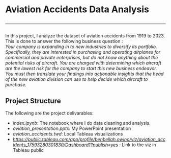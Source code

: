 # Aviation Accidents Data Analysis<hr>
In this project, I analyze the dataset of aviation accidents from 1919 to 2023. This is done to answer the following business question : <br>
*Your company is expanding in to new industries to diversify its portfolio. Specifically, they are interested in purchasing and operating airplanes for commercial and private enterprises, but do not know anything about the potential risks of aircraft. You are charged with determining which aircraft are the lowest risk for the company to start this new business endeavor. You must then translate your findings into actionable insights that the head of the new aviation division can use to help decide which aircraft to purchase.*
<br>

## Project Structure
The following are the project delivarables: <br>
- *index.ipynb*: The notebook where I do data cleaning and analysis.
- *aviation_presentation.pptx*: My PowerPoint presentation
- *aviation_accidents.twd*: Local Tableau visualizations
- *https://public.tableau.com/app/profile/benbellah.owino/viz/aviation_accidents_17593280301830/Dashboard1?publish=yes* : Link to the viz in Tableau public